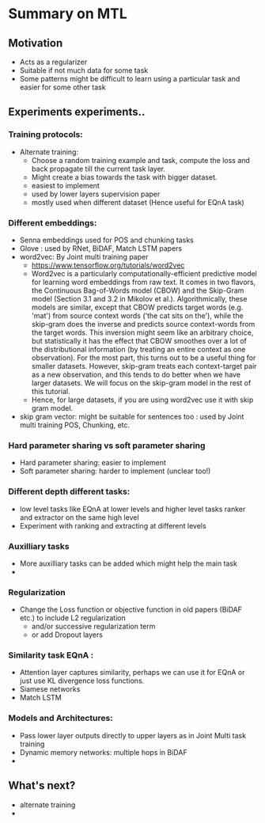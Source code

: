 # Summary on MTL

## Motivation
- Acts as a regularizer
- Suitable if not much data for some task
- Some patterns might be difficult to learn using a particular task and easier for some other task

## Experiments experiments..
### Training protocols:
- Alternate training: 
  - Choose a random training example and task, compute the loss and back propagate till the current task layer.
  - Might create a bias towards the task with bigger dataset.
  - easiest to implement
  - used by lower layers supervision paper
  - mostly used when different dataset (Hence useful for EQnA task)
  
### Different embeddings: 
  - Senna embeddings used for POS and chunking tasks
  - Glove : used by RNet, BiDAF, Match LSTM papers
  - word2vec: By Joint multi training paper
    - https://www.tensorflow.org/tutorials/word2vec
    - Word2vec is a particularly computationally-efficient predictive model for learning word embeddings from raw text. It comes in two flavors, the Continuous Bag-of-Words model (CBOW) and the Skip-Gram model (Section 3.1 and 3.2 in Mikolov et al.). Algorithmically, these models are similar, except that CBOW predicts target words (e.g. 'mat') from source context words ('the cat sits on the'), while the skip-gram does the inverse and predicts source context-words from the target words. This inversion might seem like an arbitrary choice, but statistically it has the effect that CBOW smoothes over a lot of the distributional information (by treating an entire context as one observation). For the most part, this turns out to be a useful thing for smaller datasets. However, skip-gram treats each context-target pair as a new observation, and this tends to do better when we have larger datasets. We will focus on the skip-gram model in the rest of this tutorial.
    - Hence, for large datasets, if you are using word2vec use it with skip gram model.
  - skip gram vector: might be suitable for sentences too : used by Joint multi training POS, Chunking, etc.
### Hard parameter sharing vs soft parameter sharing
  - Hard parameter sharing: easier to implement
  - Soft parameter sharing: harder to implement (unclear too!)
### Different depth different tasks:
  - low level tasks like EQnA at lower levels and higher level tasks ranker and extractor on the same high level
  - Experiment with ranking and extracting at different levels
### Auxilliary tasks
  - More auxilliary tasks can be added which might help the main task
  - 
### Regularization
- Change the Loss function or objective function in old papers (BiDAF etc.) to include L2 regularization 
  - and/or successive regularization term 
  - or add Dropout layers

### Similarity task EQnA :
  - Attention layer captures similarity, perhaps we can use it for EQnA or just use KL divergence loss functions.
  - Siamese networks
  - Match LSTM

### Models and Architectures:
- Pass lower layer outputs directly to upper layers as in Joint Multi task training
- Dynamic memory networks: multiple hops in BiDAF
- 

## What's next?
- alternate training
- 
